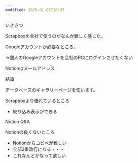 ```yaml
---
modified: 2025-01-05T18:37
---
```

  

いきさつ

Scrapboxを会社で使うのがなんか難しく感じた。

Googleアカウントが必要なところ。

→個人のGoogleアカウントを会社のPCにログインさせたくない

Notionはメールアドレス

  

結論

データベースのギャラリーページを使います。

  

Scrapboxより優れているところ

- 絞り込み表示ができる

Notion Q&A

Notionの良くないところ

- Notionからコピペが難しい  
- 全部2重改行になる・・・  
- これなんとかなって欲しい